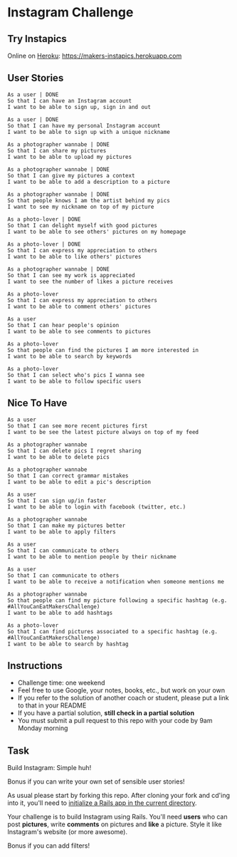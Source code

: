 Instagram Challenge
===================

Try Instapics
-----
Online on [Heroku](http://www.heroku.com/): https://makers-instapics.herokuapp.com

User Stories
-----

```
As a user | DONE
So that I can have an Instagram account
I want to be able to sign up, sign in and out

As a user | DONE
So that I can have my personal Instagram account
I want to be able to sign up with a unique nickname

As a photographer wannabe | DONE
So that I can share my pictures
I want to be able to upload my pictures

As a photographer wannabe | DONE
So that I can give my pictures a context
I want to be able to add a description to a picture

As a photographer wannabe | DONE
So that people knows I am the artist behind my pics
I want to see my nickname on top of my picture

As a photo-lover | DONE
So that I can delight myself with good pictures
I want to be able to see others' pictures on my homepage

As a photo-lover | DONE
So that I can express my appreciation to others
I want to be able to like others' pictures

As a photographer wannabe | DONE
So that I can see my work is appreciated
I want to see the number of likes a picture receives

As a photo-lover
So that I can express my appreciation to others
I want to be able to comment others' pictures

As a user
So that I can hear people's opinion
I want to be able to see comments to pictures

As a photo-lover
So that people can find the pictures I am more interested in
I want to be able to search by keywords

As a photo-lover
So that I can select who's pics I wanna see
I want to be able to follow specific users

```

Nice To Have
-----

```
As a user
So that I can see more recent pictures first
I want to be see the latest picture always on top of my feed

As a photographer wannabe
So that I can delete pics I regret sharing
I want to be able to delete pics

As a photographer wannabe
So that I can correct grammar mistakes
I want to be able to edit a pic's description

As a user
So that I can sign up/in faster
I want to be able to login with facebook (twitter, etc.)

As a photographer wannabe
So that I can make my pictures better
I want to be able to apply filters

As a user
So that I can communicate to others
I want to be able to mention people by their nickname

As a user
So that I can communicate to others
I want to be able to receive a notification when someone mentions me

As a photographer wannabe
So that people can find my picture following a specific hashtag (e.g. #AllYouCanEatMakersChallenge)
I want to be able to add hashtags

As a photo-lover
So that I can find pictures associated to a specific hashtag (e.g. #AllYouCanEatMakersChallenge)
I want to be able to search by hashtag
```

Instructions
-------
* Challenge time: one weekend
* Feel free to use Google, your notes, books, etc., but work on your own
* If you refer to the solution of another coach or student, please put a link to that in your README
* If you have a partial solution, **still check in a partial solution**
* You must submit a pull request to this repo with your code by 9am Monday morning

Task
-----

Build Instagram: Simple huh!

Bonus if you can write your own set of sensible user stories!

As usual please start by forking this repo. After cloning your fork and cd'ing into it, you'll need to [initialize a Rails app in the current directory](http://blog.jasonmeridth.com/posts/create-rails-application-in-current-directory/).

Your challenge is to build Instagram using Rails. You'll need **users** who can post **pictures**, write **comments** on pictures and **like** a picture. Style it like Instagram's website (or more awesome).

Bonus if you can add filters!
